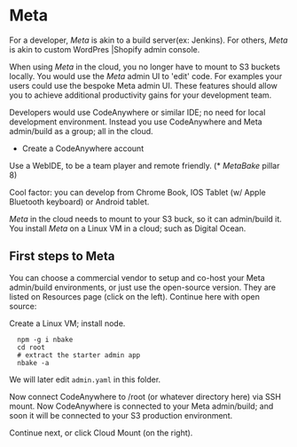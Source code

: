 

# Meta

For a developer, _Meta_ is akin to a build server(ex: Jenkins). For others, _Meta_ is akin to custom WordPres |Shopify admin console.

When using _Meta_ in the cloud, you no longer have to mount to S3 buckets locally. You would use the _Meta_ admin UI to 'edit' code. For examples your users could use the bespoke Meta admin UI. These features should allow you to achieve additional productivity gains for your development team.

Developers would use CodeAnywhere or similar IDE; no need for local development environment. Instead you use CodeAnywhere and Meta admin/build as a group; all in the cloud.

- Create a CodeAnywhere account

Use a WebIDE, to be a team player and remote friendly. (* _MetaBake_ pillar 8)

Cool factor: you can develop from Chrome Book, IOS Tablet (w/ Apple Bluetooth keyboard) or Android tablet.

_Meta_ in the cloud needs to mount to your S3 buck, so it can admin/build it. You install _Meta_ on a Linux VM in a cloud; such as Digital Ocean.


## First steps to Meta

You can choose a commercial vendor to setup and co-host your Meta admin/build environments, or just use the open-source version. They are listed on Resources page (click on the left). Continue here with open source:

Create a Linux VM; install node.

      npm -g i nbake
      cd root
      # extract the starter admin app
      nbake -a

 We will later edit `admin.yaml` in this folder.

Now connect CodeAnywhere to /root (or whatever directory here) via SSH mount. Now CodeAnywhere is connected to your Meta admin/build; and soon it will be connected to your S3 production environment.

Continue next, or click Cloud Mount (on the right).

